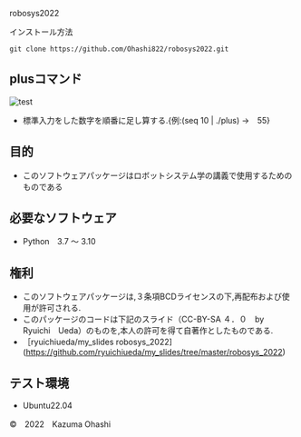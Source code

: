 robosys2022

インストール方法 
```
git clone https://github.com/Ohashi822/robosys2022.git
```
## plusコマンド
![test](https://github.com/Ohashi822/robosys2022/actions/workflows/test.yml/badge.svg)
* 標準入力をした数字を順番に足し算する.{例:(seq 10 | ./plus) →　55}

## 目的
* このソフトウェアパッケージはロボットシステム学の講義で使用するためのものである

## 必要なソフトウェア
* Python　3.7 ～ 3.10

## 権利
* このソフトウェアパッケージは,３条項BCDライセンスの下,再配布および使用が許可される.
* このパッケージのコードは下記のスライド（CC-BY-SA ４．０　by　Ryuichi　Ueda）のものを,本人の許可を得て自著作としたものである.
* ［ryuichiueda/my_slides robosys_2022](https://github.com/ryuichiueda/my_slides/tree/master/robosys_2022)

## テスト環境
* Ubuntu22.04

©　2022　Kazuma Ohashi


